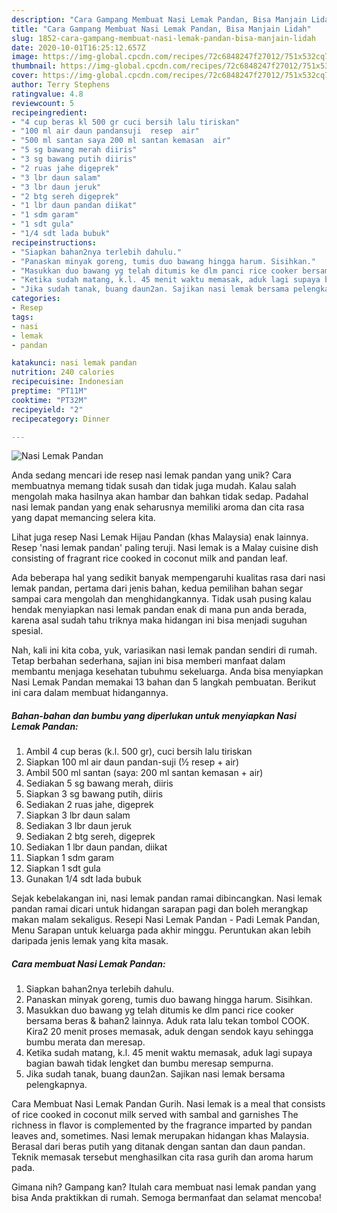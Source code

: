 ```yaml
---
description: "Cara Gampang Membuat Nasi Lemak Pandan, Bisa Manjain Lidah"
title: "Cara Gampang Membuat Nasi Lemak Pandan, Bisa Manjain Lidah"
slug: 1852-cara-gampang-membuat-nasi-lemak-pandan-bisa-manjain-lidah
date: 2020-10-01T16:25:12.657Z
image: https://img-global.cpcdn.com/recipes/72c6848247f27012/751x532cq70/nasi-lemak-pandan-foto-resep-utama.jpg
thumbnail: https://img-global.cpcdn.com/recipes/72c6848247f27012/751x532cq70/nasi-lemak-pandan-foto-resep-utama.jpg
cover: https://img-global.cpcdn.com/recipes/72c6848247f27012/751x532cq70/nasi-lemak-pandan-foto-resep-utama.jpg
author: Terry Stephens
ratingvalue: 4.8
reviewcount: 5
recipeingredient:
- "4 cup beras kl 500 gr cuci bersih lalu tiriskan"
- "100 ml air daun pandansuji  resep  air"
- "500 ml santan saya 200 ml santan kemasan  air"
- "5 sg bawang merah diiris"
- "3 sg bawang putih diiris"
- "2 ruas jahe digeprek"
- "3 lbr daun salam"
- "3 lbr daun jeruk"
- "2 btg sereh digeprek"
- "1 lbr daun pandan diikat"
- "1 sdm garam"
- "1 sdt gula"
- "1/4 sdt lada bubuk"
recipeinstructions:
- "Siapkan bahan2nya terlebih dahulu."
- "Panaskan minyak goreng, tumis duo bawang hingga harum. Sisihkan."
- "Masukkan duo bawang yg telah ditumis ke dlm panci rice cooker bersama beras &amp; bahan2 lainnya. Aduk rata lalu tekan tombol COOK. Kira2 20 menit proses memasak, aduk dengan sendok kayu sehingga bumbu merata dan meresap."
- "Ketika sudah matang, k.l. 45 menit waktu memasak, aduk lagi supaya bagian bawah tidak lengket dan bumbu meresap sempurna."
- "Jika sudah tanak, buang daun2an. Sajikan nasi lemak bersama pelengkapnya."
categories:
- Resep
tags:
- nasi
- lemak
- pandan

katakunci: nasi lemak pandan 
nutrition: 240 calories
recipecuisine: Indonesian
preptime: "PT11M"
cooktime: "PT32M"
recipeyield: "2"
recipecategory: Dinner

---
```



![Nasi Lemak Pandan](https://img-global.cpcdn.com/recipes/72c6848247f27012/751x532cq70/nasi-lemak-pandan-foto-resep-utama.jpg)

Anda sedang mencari ide resep nasi lemak pandan yang unik? Cara membuatnya memang tidak susah dan tidak juga mudah. Kalau salah mengolah maka hasilnya akan hambar dan bahkan tidak sedap. Padahal nasi lemak pandan yang enak seharusnya memiliki aroma dan cita rasa yang dapat memancing selera kita.

Lihat juga resep Nasi Lemak Hijau Pandan (khas Malaysia) enak lainnya. Resep &#39;nasi lemak pandan&#39; paling teruji. Nasi lemak is a Malay cuisine dish consisting of fragrant rice cooked in coconut milk and pandan leaf.

Ada beberapa hal yang sedikit banyak mempengaruhi kualitas rasa dari nasi lemak pandan, pertama dari jenis bahan, kedua pemilihan bahan segar sampai cara mengolah dan menghidangkannya. Tidak usah pusing kalau hendak menyiapkan nasi lemak pandan enak di mana pun anda berada, karena asal sudah tahu triknya maka hidangan ini bisa menjadi suguhan spesial.


Nah, kali ini kita coba, yuk, variasikan nasi lemak pandan sendiri di rumah. Tetap berbahan sederhana, sajian ini bisa memberi manfaat dalam membantu menjaga kesehatan tubuhmu sekeluarga. Anda bisa menyiapkan Nasi Lemak Pandan memakai 13 bahan dan 5 langkah pembuatan. Berikut ini cara dalam membuat hidangannya.

<!--inarticleads1-->

##### Bahan-bahan dan bumbu yang diperlukan untuk menyiapkan Nasi Lemak Pandan:

1. Ambil 4 cup beras (k.l. 500 gr), cuci bersih lalu tiriskan
1. Siapkan 100 ml air daun pandan-suji (½ resep + air)
1. Ambil 500 ml santan (saya: 200 ml santan kemasan + air)
1. Sediakan 5 sg bawang merah, diiris
1. Siapkan 3 sg bawang putih, diiris
1. Sediakan 2 ruas jahe, digeprek
1. Siapkan 3 lbr daun salam
1. Sediakan 3 lbr daun jeruk
1. Sediakan 2 btg sereh, digeprek
1. Sediakan 1 lbr daun pandan, diikat
1. Siapkan 1 sdm garam
1. Siapkan 1 sdt gula
1. Gunakan 1/4 sdt lada bubuk


Sejak kebelakangan ini, nasi lemak pandan ramai dibincangkan. Nasi lemak pandan ramai dicari untuk hidangan sarapan pagi dan boleh merangkap makan malam sekaligus. Resepi Nasi Lemak Pandan - Padi Lemak Pandan, Menu Sarapan untuk keluarga pada akhir minggu. Peruntukan akan lebih daripada jenis lemak yang kita masak. 

<!--inarticleads2-->

##### Cara membuat Nasi Lemak Pandan:

1. Siapkan bahan2nya terlebih dahulu.
1. Panaskan minyak goreng, tumis duo bawang hingga harum. Sisihkan.
1. Masukkan duo bawang yg telah ditumis ke dlm panci rice cooker bersama beras &amp; bahan2 lainnya. Aduk rata lalu tekan tombol COOK. Kira2 20 menit proses memasak, aduk dengan sendok kayu sehingga bumbu merata dan meresap.
1. Ketika sudah matang, k.l. 45 menit waktu memasak, aduk lagi supaya bagian bawah tidak lengket dan bumbu meresap sempurna.
1. Jika sudah tanak, buang daun2an. Sajikan nasi lemak bersama pelengkapnya.


Cara Membuat Nasi Lemak Pandan Gurih. Nasi lemak is a meal that consists of rice cooked in coconut milk served with sambal and garnishes The richness in flavor is complemented by the fragrance imparted by pandan leaves and, sometimes. Nasi lemak merupakan hidangan khas Malaysia. Berasal dari beras putih yang ditanak dengan santan dan daun pandan. Teknik memasak tersebut menghasilkan cita rasa gurih dan aroma harum pada. 

Gimana nih? Gampang kan? Itulah cara membuat nasi lemak pandan yang bisa Anda praktikkan di rumah. Semoga bermanfaat dan selamat mencoba!
